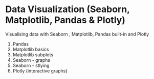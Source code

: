 # Data Visualization (Seaborn, Matplotlib, Pandas & Plotly)
Visualising data with Seaborn , Matplotlib, Pandas built-in and Plotly

1. Pandas 
2. Matplotlib basics
3. Matplotlib subplots
4. Seaborn - graphs 
5. Seaborn - stlying
6. Plotly (interactive graphs) 
